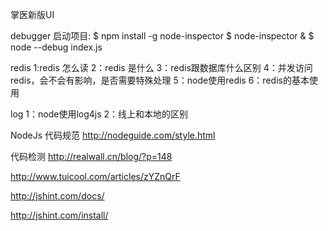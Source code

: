 掌医新版UI

debugger 启动项目:
$ npm install -g node-inspector
$ node-inspector &
$ node --debug index.js

redis
1:redis 怎么读
2：redis 是什么
3：redis跟数据库什么区别
4：并发访问redis，会不会有影响，是否需要特殊处理
5：node使用redis
6：redis的基本使用

log
1：node使用log4js
2：线上和本地的区别


NodeJs 代码规范
http://nodeguide.com/style.html

代码检测
http://realwall.cn/blog/?p=148

http://www.tuicool.com/articles/zYZnQrF

http://jshint.com/docs/

http://jshint.com/install/
